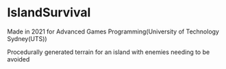 # IslandSurvival
Made in 2021 for Advanced Games Programming(University of Technology Sydney(UTS))

Procedurally generated terrain for an island with enemies needing to be avoided
